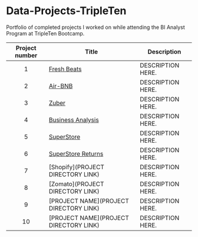 # Data-Projects-TripleTen
Portfolio of completed projects I worked on while attending the BI Analyst Program at TripleTen Bootcamp.

| Project number | Title | Description |
| :-----------: | ----------- |----------- |
| 1 | [Fresh Beats](https://github.com/Kin175/Data-Projects-TripleTen/tree/main/Fresh%20Beats) | DESCRIPTION HERE. |
| 2 | [Air-BNB](https://github.com/Kin175/Data-Projects-TripleTen/tree/main/Air-BNB) | DESCRIPTION HERE. |
| 3 | [Zuber](https://github.com/Kin175/Data-Projects-TripleTen/tree/main/Zuber) | DESCRIPTION HERE. |
| 4 | [Business Analysis](https://github.com/Kin175/Data-Projects-TripleTen/tree/main/Business%20Analytics) | DESCRIPTION HERE. |
| 5 | [SuperStore](https://github.com/Kin175/Data-Projects-TripleTen/tree/main/SuperStore) | DESCRIPTION HERE. |
| 6 | [SuperStore Returns](https://github.com/Kin175/Data-Projects-TripleTen/tree/main/SuperStore%20Returns) | DESCRIPTION HERE. |
| 7 | [Shopify](PROJECT DIRECTORY LINK) | DESCRIPTION HERE. |
| 8 | [Zomato](PROJECT DIRECTORY LINK) | DESCRIPTION HERE. |
| 9 | [PROJECT NAME](PROJECT DIRECTORY LINK) | DESCRIPTION HERE. |
| 10| [PROJECT NAME](PROJECT DIRECTORY LINK) | DESCRIPTION HERE. |
